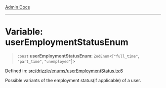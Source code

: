[Admin Docs](/)

***

# Variable: userEmploymentStatusEnum

> `const` **userEmploymentStatusEnum**: `ZodEnum`\<\[`"full_time"`, `"part_time"`, `"unemployed"`\]\>

Defined in: [src/drizzle/enums/userEmploymentStatus.ts:6](https://github.com/NishantSinghhhhh/talawa-api/blob/eec373445d0a4b36c011832ad5010e69e112315d/src/drizzle/enums/userEmploymentStatus.ts#L6)

Possible variants of the employment status(if applicable) of a user.
